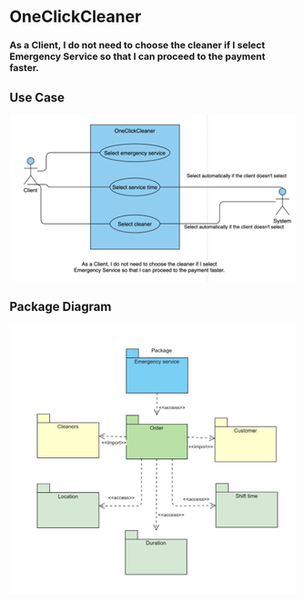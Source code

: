 # OneClickCleaner

### As a Client, I do not need to choose the cleaner if I select Emergency Service so that I can proceed to the payment faster.

## Use Case


![Use case](https://github.com/Comp231-S4G5/OneClickCleaner/blob/US11/Us11.png)





## Package Diagram
![Use case](https://github.com/Comp231-S4G5/OneClickCleaner/blob/US11/Client.Emergency%20package%20diagram.JPG)
